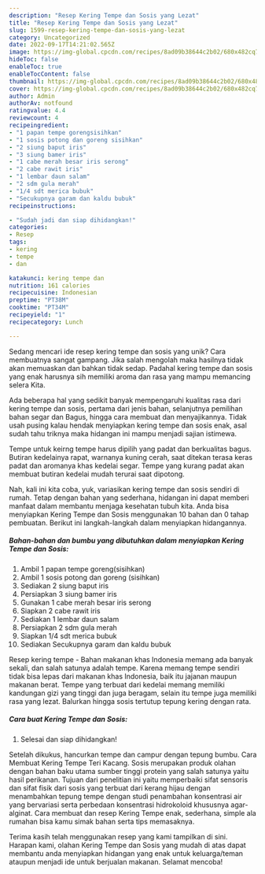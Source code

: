 ```yaml
---
description: "Resep Kering Tempe dan Sosis yang Lezat"
title: "Resep Kering Tempe dan Sosis yang Lezat"
slug: 1599-resep-kering-tempe-dan-sosis-yang-lezat
category: Uncategorized
date: 2022-09-17T14:21:02.565Z
image: https://img-global.cpcdn.com/recipes/8ad09b38644c2b02/680x482cq70/kering-tempe-dan-sosis-foto-resep-utama.jpg
hideToc: false
enableToc: true
enableTocContent: false
thumbnail: https://img-global.cpcdn.com/recipes/8ad09b38644c2b02/680x482cq70/kering-tempe-dan-sosis-foto-resep-utama.jpg
cover: https://img-global.cpcdn.com/recipes/8ad09b38644c2b02/680x482cq70/kering-tempe-dan-sosis-foto-resep-utama.jpg
author: Admin
authorAv: notfound
ratingvalue: 4.4
reviewcount: 4
recipeingredient:
- "1 papan tempe gorengsisihkan"
- "1 sosis potong dan goreng sisihkan"
- "2 siung baput iris"
- "3 siung bamer iris"
- "1 cabe merah besar iris serong"
- "2 cabe rawit iris"
- "1 lembar daun salam"
- "2 sdm gula merah"
- "1/4 sdt merica bubuk"
- "Secukupnya garam dan kaldu bubuk"
recipeinstructions:

- "Sudah jadi dan siap dihidangkan!"
categories:
- Resep
tags:
- kering
- tempe
- dan

katakunci: kering tempe dan 
nutrition: 161 calories
recipecuisine: Indonesian
preptime: "PT38M"
cooktime: "PT34M"
recipeyield: "1"
recipecategory: Lunch

---
```





Sedang mencari ide resep kering tempe dan sosis yang unik? Cara membuatnya sangat gampang. Jika salah mengolah maka hasilnya tidak akan memuaskan dan bahkan tidak sedap. Padahal kering tempe dan sosis yang enak harusnya sih memiliki aroma dan rasa yang mampu memancing selera Kita.





Ada beberapa hal yang sedikit banyak mempengaruhi kualitas rasa dari kering tempe dan sosis, pertama dari jenis bahan, selanjutnya pemilihan bahan segar dan Bagus, hingga cara membuat dan menyajikannya. Tidak usah pusing kalau hendak menyiapkan kering tempe dan sosis enak,      asal sudah tahu triknya maka hidangan ini mampu menjadi sajian istimewa.














Tempe untuk keirng tempe harus dipilih yang padat dan berkualitas bagus. Butiran kedelainya rapat, warnanya kuning cerah, saat ditekan terasa keras padat dan aromanya khas kedelai segar. Tempe yang kurang padat akan membuat butiran kedelai mudah terurai saat dipotong.






Nah, kali ini kita coba, yuk, variasikan kering tempe dan sosis sendiri di rumah. Tetap dengan bahan yang sederhana, hidangan ini dapat memberi manfaat dalam membantu menjaga kesehatan tubuh kita. Anda bisa menyiapkan Kering Tempe dan Sosis menggunakan 10 bahan dan 0 tahap pembuatan. Berikut ini langkah-langkah dalam menyiapkan hidangannya.

<!--inarticleads1-->

##### Bahan-bahan dan bumbu yang dibutuhkan dalam menyiapkan Kering Tempe dan Sosis:

1. Ambil 1 papan tempe goreng(sisihkan)
1. Ambil 1 sosis potong dan goreng (sisihkan)
1. Sediakan 2 siung baput iris
1. Persiapkan 3 siung bamer iris
1. Gunakan 1 cabe merah besar iris serong
1. Siapkan 2 cabe rawit iris
1. Sediakan 1 lembar daun salam
1. Persiapkan 2 sdm gula merah
1. Siapkan 1/4 sdt merica bubuk
1. Sediakan Secukupnya garam dan kaldu bubuk


Resep kering tempe - Bahan makanan khas Indonesia memang ada banyak sekali, dan salah satunya adalah tempe. Karena memang tempe sendiri tidak bisa lepas dari makanan khas Indonesia, baik itu jajanan maupun makanan berat. Tempe yang terbuat dari kedelai memang memiliki kandungan gizi yang tinggi dan juga beragam, selain itu tempe juga memiliki rasa yang lezat. Balurkan hingga sosis tertutup tepung kering dengan rata. 

<!--inarticleads2-->

##### Cara buat Kering Tempe dan Sosis:


1. Selesai dan siap dihidangkan!

Setelah dikukus, hancurkan tempe dan campur dengan tepung bumbu. Cara Membuat Kering Tempe Teri Kacang. Sosis merupakan produk olahan dengan bahan baku utama sumber tinggi protein yang salah satunya yaitu hasil perikanan. Tujuan dari penelitian ini yaitu memperbaiki sifat sensoris dan sifat fisik dari sosis yang terbuat dari kerang hijau dengan menambahkan tepung tempe dengan studi penambahan konsentrasi air yang bervariasi serta perbedaan konsentrasi hidrokoloid khususnya agar-alginat. Cara membuat dan resep Kering Tempe enak, sederhana, simple ala rumahan bisa kamu simak bahan serta tips memasaknya. 

Terima kasih telah menggunakan resep yang kami tampilkan di sini. Harapan kami, olahan Kering Tempe dan Sosis yang mudah di atas dapat membantu anda menyiapkan hidangan yang enak untuk keluarga/teman ataupun menjadi ide untuk berjualan makanan. Selamat mencoba!
